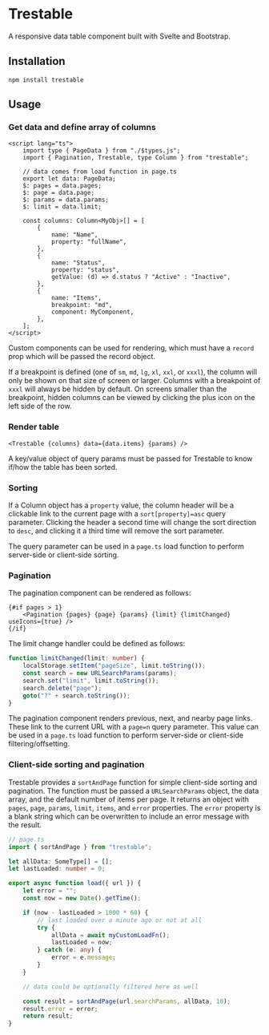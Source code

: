 # Trestable

A responsive data table component built with Svelte and Bootstrap.

## Installation

```
npm install trestable
```

## Usage

### Get data and define array of columns

```svelte
<script lang="ts">
    import type { PageData } from "./$types.js";
    import { Pagination, Trestable, type Column } from "trestable";

    // data comes from load function in page.ts
    export let data: PageData;
    $: pages = data.pages;
    $: page = data.page;
    $: params = data.params;
    $: limit = data.limit;

    const columns: Column<MyObj>[] = [
        {
            name: "Name",
            property: "fullName",
        },
        {
            name: "Status",
            property: "status",
            getValue: (d) => d.status ? "Active" : "Inactive",
        },
        {
            name: "Items",
            breakpoint: "md",
            component: MyComponent,
        },
    ];
</script>
```

Custom components can be used for rendering, which must have a `record` prop which will be passed the record object.

If a breakpoint is defined (one of `sm`, `md`, `lg`, `xl`, `xxl`, or `xxxl`), the column will only be shown on that size of screen or larger. Columns with a breakpoint of `xxxl` will always be hidden by default. On screens smaller than the breakpoint, hidden columns can be viewed by clicking the plus icon on the left side of the row.

### Render table

```svelte
<Trestable {columns} data={data.items} {params} />
```

A key/value object of query params must be passed for Trestable to know if/how the table has been sorted.

### Sorting

If a Column object has a `property` value, the column header will be a clickable link to the current page with a `sort[property]=asc` query parameter. Clicking the header a second time will change the sort direction to `desc`, and clicking it a third time will remove the sort parameter.

The query parameter can be used in a `page.ts` load function to perform server-side or client-side sorting.

### Pagination

The pagination component can be rendered as follows:

```svelte
{#if pages > 1}
    <Pagination {pages} {page} {params} {limit} {limitChanged} useIcons={true} />
{/if}
```

The limit change handler could be defined as follows:

```ts
function limitChanged(limit: number) {
    localStorage.setItem("pageSize", limit.toString());
    const search = new URLSearchParams(params);
    search.set("limit", limit.toString());
    search.delete("page");
    goto("?" + search.toString());
}
```

The pagination component renders previous, next, and nearby page links.
These link to the current URL with a `page=n` query parameter.
This value can be used in a `page.ts` load function to perform server-side or client-side filtering/offsetting.

### Client-side sorting and pagination

Trestable provides a `sortAndPage` function for simple client-side sorting and pagination.
The function must be passed a `URLSearchParams` object, the data array, and the default number of items per page.
It returns an object with `pages`, `page`, `params`, `limit`, `items`, and `error` properties.
The `error` property is a blank string which can be overwritten to include an error message with the result.

```ts
// page.ts
import { sortAndPage } from "trestable";

let allData: SomeType[] = [];
let lastLoaded: number = 0;

export async function load({ url }) {
    let error = "";
    const now = new Date().getTime();

    if (now - lastLoaded > 1000 * 60) {
        // last loaded over a minute ago or not at all
        try {
            allData = await myCustomLoadFn();
            lastLoaded = now;
        } catch (e: any) {
            error = e.message;
        }
    }

    // data could be optionally filtered here as well

    const result = sortAndPage(url.searchParams, allData, 10);
    result.error = error;
    return result;
}
```
